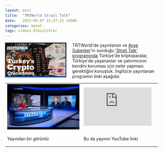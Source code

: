 ```yaml
---
layout: post
title:  "TRTWorld Strait Talk"
date:   2021-05-07 21:37:15 +0300
categories: Genel
tags: videos Etkinlikler
---
```


<img align="left" src="/assets/strait-talk-poster_800.png" style="width:40%; padding-right:20px"> TRTWorld'de yayınlanan ve [Ayşe Suberker](https://twitter.com/suberker)'in sunduğu ['Strait Talk' programında](https://www.trtworld.com/video/strait-talk/turkey-to-implement-new-cryptocurrency-regulations/60952eff3b0f87001e8e3f6c) Türkiye'de kriptoparalar, Türkiye'de yaşananlar ve yatırımcının kendini koruması için neler yapması gerektiğini konuştuk. İngilizce yayınlanan programın linki aşağıda: 
&nbsp;

<table><tr><td style="width:50%">
<img src="/assets/strait-talk-200507-yayin_800.png">
</td>
<td style="width:50%">
<iframe width="224" height="126" src="https://www.youtube.com/embed/pITLLp1BZQw" frameborder="0" allowfullscreen></iframe></td></tr>
<tr><td style="width:50%; vertical-align:top">
<p>
Yayından bir görüntü 
</p></td>
<td style="width:50%; vertical-align:top">
<p>Bu da yayının YouTube linki</p>
</td></tr> 
</table>
